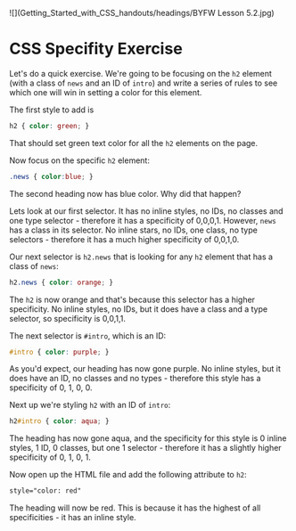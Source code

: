 ![](Getting_Started_with_CSS_handouts/headings/BYFW Lesson 5.2.jpg)

# CSS Specifity Exercise

Let's do a quick exercise. We're going to be focusing on the `h2` element (with a class of `news` and an ID of `intro`) and write a series of rules to see which one will win in setting a color for this element.

The first style to add is

```css
h2 { color: green; }
```

That should set green text color for all the `h2` elements on the page.

Now focus on the specific `h2` element:

```css
.news { color:blue; }
```

The second heading now has blue color. Why did that happen?

Lets look at our first selector. It has no inline styles, no IDs, no classes and one type selector - therefore it has a specificity of 0,0,0,1. However, `news` has a class in its selector. No inline stars, no IDs, one class, no type selectors - therefore it has a much higher specificity of 0,0,1,0.

Our next selector is `h2.news` that is looking for any `h2` element that has a class of `news`:

```css
h2.news { color: orange; }
```

The `h2` is now orange and that's because this selector has a higher specificity. No inline styles, no IDs, but it does have a class and a type selector, so specificity is 0,0,1,1.

The next selector is `#intro`, which is an ID:

```css
#intro { color: purple; }
```

As you'd expect, our heading has now gone purple. No inline styles, but it does have an ID, no classes and no types - therefore this style has a specificity of 0, 1, 0, 0.

Next up we're styling `h2` with an ID of `intro`:

```css
h2#intro { color: aqua; }
```

The heading has now gone aqua, and the specificity for this style is 0 inline styles, 1 ID, 0 classes, but one 1 selector - therefore it has a slightly higher specificity of 0, 1, 0, 1.

Now open up the HTML file and add the following attribute to `h2`:

```html
style="color: red"
```

The heading will now be red. This is because it has the highest of all specificities - it has an inline style.